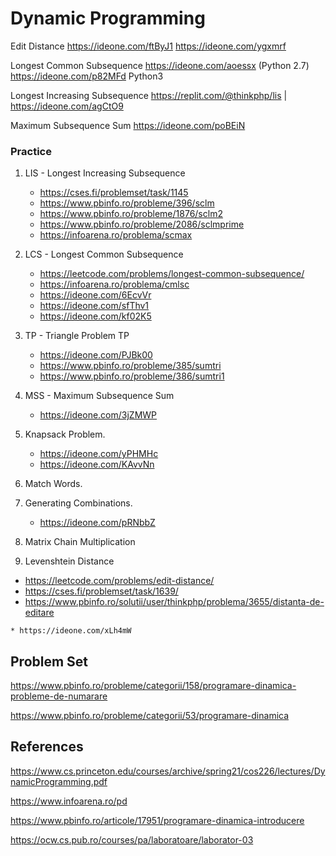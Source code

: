 # Dynamic Programming

Edit Distance https://ideone.com/ftByJ1 https://ideone.com/ygxmrf

Longest Common Subsequence https://ideone.com/aoessx (Python 2.7) https://ideone.com/p82MFd  Python3

Longest Increasing Subsequence https://replit.com/@thinkphp/lis | https://ideone.com/agCtO9

Maximum Subsequence Sum https://ideone.com/poBEiN

### Practice

1. LIS - Longest Increasing Subsequence
   * https://cses.fi/problemset/task/1145
   * https://www.pbinfo.ro/probleme/396/sclm
   * https://www.pbinfo.ro/probleme/1876/sclm2
   * https://www.pbinfo.ro/probleme/2086/sclmprime
   * https://infoarena.ro/problema/scmax

2. LCS - Longest Common Subsequence
   * https://leetcode.com/problems/longest-common-subsequence/
   * https://infoarena.ro/problema/cmlsc
   * https://ideone.com/6EcvVr
   * https://ideone.com/sfThv1
   * https://ideone.com/kf02K5
   
4. TP - Triangle Problem TP
   * https://ideone.com/PJBk00
   * https://www.pbinfo.ro/probleme/385/sumtri
   * https://www.pbinfo.ro/probleme/386/sumtri1
   
   
5. MSS - Maximum Subsequence Sum
   * https://ideone.com/3jZMWP
   
6. Knapsack Problem.
   * https://ideone.com/yPHMHc
   * https://ideone.com/KAvvNn
   
8. Match Words.

9. Generating Combinations.
   * https://ideone.com/pRNbbZ
   
10. Matrix Chain Multiplication

11. Levenshtein Distance
   * https://leetcode.com/problems/edit-distance/
   * https://cses.fi/problemset/task/1639/
   * https://www.pbinfo.ro/solutii/user/thinkphp/problema/3655/distanta-de-editare

    * https://ideone.com/xLh4mW

## Problem Set

https://www.pbinfo.ro/probleme/categorii/158/programare-dinamica-probleme-de-numarare

https://www.pbinfo.ro/probleme/categorii/53/programare-dinamica

## References

https://www.cs.princeton.edu/courses/archive/spring21/cos226/lectures/DynamicProgramming.pdf

https://www.infoarena.ro/pd

https://www.pbinfo.ro/articole/17951/programare-dinamica-introducere

https://ocw.cs.pub.ro/courses/pa/laboratoare/laborator-03

